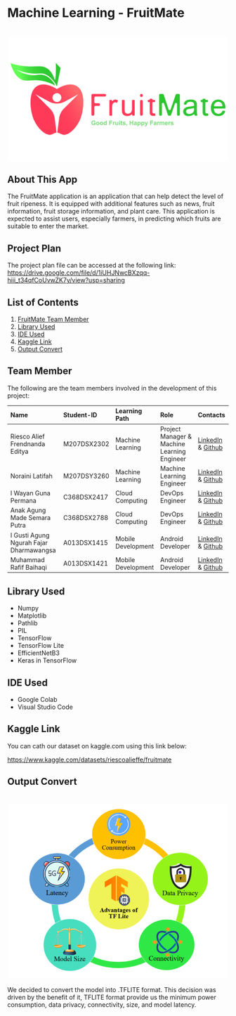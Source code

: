 # Machine Learning - FruitMate

<h1 align="center">
  <img align="center" src="assets/logo.png"  width="500"></img>

## About This App
The FruitMate application is an application that can help detect the level of fruit ripeness. It is equipped with additional features such as news, fruit information, fruit storage information, and plant care. This application is expected to assist users, especially farmers, in predicting which fruits are suitable to enter the market.

## Project Plan
The project plan file can be accessed at the following link: https://drive.google.com/file/d/1iUHJNwcBXzqq-hiii_t34qfCoUvwZK7y/view?usp=sharing

## List of Contents

1. [FruitMate Team Member](#team-member)
2. [Library Used](#library-used)
3. [IDE Used](#ide-used)
4. [Kaggle Link](#kaggle-link)
5. [Output Convert](#output-convert)

## Team Member

The following are the team members involved in the development of this project:

| Name                                    | Student-ID  | Learning Path      | Role                                        | Contacts                                                                                                                  |
| :-------------------------------------- | :---------- | :----------------- | :------------------------------------------ | :------------------------------------------------------------------------------------------------------------------------ |
| Riesco Alief Frendnanda Editya          | M207DSX2302 | Machine Learning   | Project Manager & Machine Learning Engineer | [LinkedIn](https://www.linkedin.com/in/riesco-alief-frendnanda-editya-a65929244/) & [Github](https://github.com/riszt892) |
| Noraini Latifah                         | M207DSY3260 | Machine Learning   | Machine Learning Engineer                   | [LinkedIn](https://www.linkedin.com/in/norainilatifah/) & [Github](https://github.com/Noraini09)                          |
| I Wayan Guna Permana                    | C368DSX2417 | Cloud Computing    | DevOps Engineer                             | [LinkedIn](https://www.linkedin.com/in/i-wayan-guna-permana/) & [Github](https://github.com/gunapermana)                  |
| Anak Agung Made Semara Putra            | C368DSX2788 | Cloud Computing    | DevOps Engineer                             | [LinkedIn](https://www.linkedin.com/in/gungwahada1/) & [Github](https://github.com/Gungwahada1)                           |
| I Gusti Agung Ngurah Fajar Dharmawangsa | A013DSX1415 | Mobile Development | Android Developer                           | [LinkedIn](https://www.linkedin.com/in/ngurahfajar/) & [Github](https://github.com/NgurahFajar)                           |
| Muhammad Rafif Baihaqi                  | A013DSX1421 | Mobile Development | Android Developer                           | [LinkedIn](https://www.linkedin.com/in/muhammad-rafif-baihaqi-198b56226/) & [Github](https://github.com/Raff-28)          |

## Library Used

- Numpy
- Matplotlib
- Pathlib
- PIL
- TensorFlow
- TensorFlow Lite
- EfficientNetB3
- Keras in TensorFlow

## IDE Used

- Google Colab
- Visual Studio Code

## Kaggle Link

You can cath our dataset on kaggle.com using this link below:

https://www.kaggle.com/datasets/riescoalieffe/fruitmate

## Output Convert
<h1 align="center">
  <img align="center" src="assets/tflite_logo.png"  width="500"></img>
 </h1>

We decided to convert the model into .TFLITE format. This decision was driven by the benefit of it, TFLITE format provide us the minimum power consumption, data privacy, connectivity, size, and model latency.
